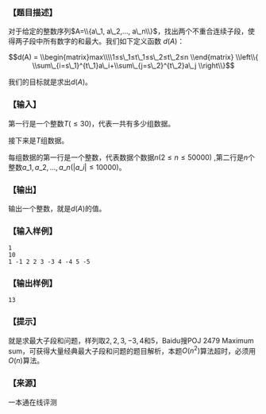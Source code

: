 ### 【题目描述】

对于给定的整数序列$A=\\{a\_1, a\_2,..., a\_n\\}$，找出两个不重合连续子段，使得两子段中所有数字的和最大。我们如下定义函数 $d(A)$：

$$d(A) = \\begin{matrix}max\\\\1≤s\_1≤t\_1≤s\_2≤t\_2≤n \\end{matrix} \\left\\{ \\sum\_{i=s\_1}^{t\_1}a\_i+\\sum\_{j=s\_2}^{t\_2}a\_j \\right\\}$$

我们的目标就是求出$d(A)$。

### 【输入】

第一行是一个整数$T(≤30)$，代表一共有多少组数据。

接下来是$T$组数据。

每组数据的第一行是一个整数，代表数据个数据$n(2≤n≤50000)$ ,第二行是$n$个整数$a\_1, a\_2, ..., a\_n(|a\_i| ≤ 10000)$。

### 【输出】

输出一个整数，就是$d(A)$的值。

### 【输入样例】

```
1
10
1 -1 2 2 3 -3 4 -4 5 -5
```

### 【输出样例】

```
13
```

### 【提示】

就是求最大子段和问题，样列取${2,2,3,-3,4}$和${5}$，Baidu搜POJ 2479 Maximum sum，可获得大量经典最大子段和问题的题目解析，本题$O(n^2)$算法超时，必须用$O(n)$算法。


 ### 【来源】

 一本通在线评测 